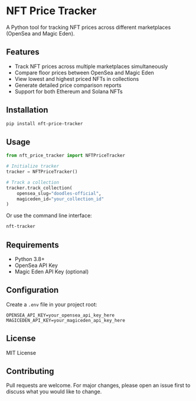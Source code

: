 # NFT Price Tracker

A Python tool for tracking NFT prices across different marketplaces (OpenSea and Magic Eden).

## Features

- Track NFT prices across multiple marketplaces simultaneously
- Compare floor prices between OpenSea and Magic Eden
- View lowest and highest priced NFTs in collections
- Generate detailed price comparison reports
- Support for both Ethereum and Solana NFTs

## Installation

```bash
pip install nft-price-tracker
```

## Usage

```python
from nft_price_tracker import NFTPriceTracker

# Initialize tracker
tracker = NFTPriceTracker()

# Track a collection
tracker.track_collection(
    opensea_slug="doodles-official",
    magiceden_id="your_collection_id"
)
```

Or use the command line interface:

```bash
nft-tracker
```

## Requirements

- Python 3.8+
- OpenSea API Key
- Magic Eden API Key (optional)

## Configuration

Create a `.env` file in your project root:

```env
OPENSEA_API_KEY=your_opensea_api_key_here
MAGICEDEN_API_KEY=your_magiceden_api_key_here
```

## License

MIT License

## Contributing

Pull requests are welcome. For major changes, please open an issue first to discuss what you would like to change. 